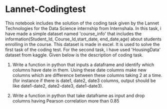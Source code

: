 # Lannet-Codingtest
This notebook includes the solution of the coding task given by the Lannet Technologies for the Data Science internship from Internshala.
In this task, i have made a simple dataset named 'course_info' that includes the information(Student_Id, Course_Id,start_date, end_date,age) about students enrolling in the course. This dataset is made in excel. It is used to solve the first task of the coding test. For the second task, i have used 'HousingData' dataset from kaggle.
Given below is the description of coding task.

1) Write a function in python that inputs a dataframe and identify which columns have date in them. Using these date columns make new columns which are difference between these columns taking 2 at a time. (for instance if there is date1, date2, date3 columns, output should be like date1-date2, date2-date3, date1-date3).

2) Write a function in python that take dataframe as input and drop columns having Pearson correlation more than 0.85

